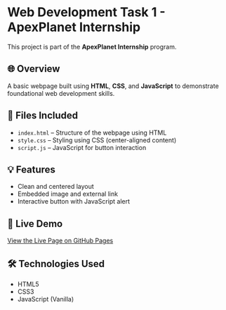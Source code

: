 # Web Development Task 1 - ApexPlanet Internship

This project is part of the **ApexPlanet Internship** program.

## 🌐 Overview

A basic webpage built using **HTML**, **CSS**, and **JavaScript** to demonstrate foundational web development skills.

## 📁 Files Included

- `index.html` – Structure of the webpage using HTML
- `style.css` – Styling using CSS (center-aligned content)
- `script.js` – JavaScript for button interaction

## 💡 Features

- Clean and centered layout
- Embedded image and external link
- Interactive button with JavaScript alert

## 🚀 Live Demo

[View the Live Page on GitHub Pages](https://harinigaraga.github.io/apextask-1/)  

## 🛠️ Technologies Used

- HTML5
- CSS3
- JavaScript (Vanilla)


